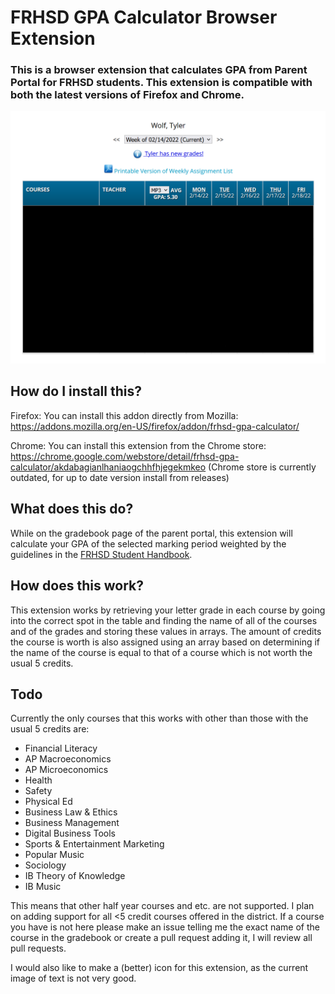 # FRHSD GPA Calculator Browser Extension
### This is a browser extension that calculates GPA from Parent Portal for FRHSD students. This extension is compatible with both the latest versions of Firefox and Chrome.
![Screenshots](https://raw.githubusercontent.com/tylerwolf35/gpa-extension/main/images/screenshot.png)
## How do I install this?
Firefox: You can install this addon directly from Mozilla: https://addons.mozilla.org/en-US/firefox/addon/frhsd-gpa-calculator/

Chrome: You can install this extension from the Chrome store: https://chrome.google.com/webstore/detail/frhsd-gpa-calculator/akdabagianlhaniaogchhfhjegekmkeo (Chrome store is currently outdated, for up to date version install from releases)

## What does this do?
While on the gradebook page of the parent portal, this extension will calculate your GPA of the selected marking period weighted by the guidelines in the [FRHSD Student Handbook](https://www.frhsd.com/Page/402).

## How does this work?
This extension works by retrieving your letter grade in each course by going into the correct spot in the table and finding the name of all of the courses and of the grades and storing these values in arrays. The amount of credits the course is worth is also assigned using an array based on determining if the name of the course is equal to that of a course which is not worth the usual 5 credits.

## Todo
Currently the only courses that this works with other than those with the usual 5 credits are:
* Financial Literacy
* AP Macroeconomics
* AP Microeconomics
* Health
* Safety
* Physical Ed
* Business Law & Ethics
* Business Management
* Digital Business Tools
* Sports & Entertainment Marketing
* Popular Music
* Sociology
* IB Theory of Knowledge
* IB Music

This means that other half year courses and etc. are not supported. I plan on adding support for all <5 credit courses offered in the district. If a course you have is not here please make an issue telling me the exact name of the course in the gradebook or create a pull request adding it, I will review all pull requests.

I would also like to make a (better) icon for this extension, as the current image of text is not very good.
